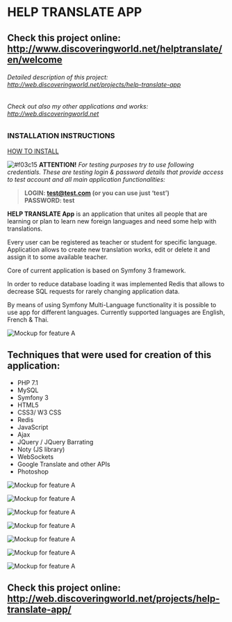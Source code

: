 # HELP TRANSLATE APP 

## Check this project online: http://www.discoveringworld.net/helptranslate/en/welcome

###### Detailed description of this project: http://web.discoveringworld.net/projects/help-translate-app

###### Check out also my other applications and works: http://web.discoveringworld.net

### INSTALLATION INSTRUCTIONS
[HOW TO INSTALL](https://github.com/Maksim1990/HelpTranslate_Symfony_application/blob/master/docs/INSTALL.md)

![#f03c15](https://placehold.it/15/f03c15/000000?text=+)   **ATTENTION!** *For testing purposes try to use following credentials. These are testing login & password details that provide access to test account and all main application functionalities:*

> **LOGIN: test@test.com (or you can use just ‘test’)** <br />
> **PASSWORD: test**


**HELP TRANSLATE App** is an application that unites all people that are learning or plan to learn new foreign languages and need some help with translations.

Every user can be registered as teacher or student for specific language. Application allows to create new translation works, edit or delete it and assign it to some available teacher.

Core of current application is based on Symfony 3 framework. 

In order to reduce database loading it was implemented Redis that allows to decrease SQL requests for rarely changing application data.

By means of using Symfony Multi-Language functionality it is possible to use app for different languages. Currently supported languages are English, French & Thai.


![Mockup for feature A](http://web.discoveringworld.net/wp-content/uploads/2017/12/translate2-1080x675.png)


## Techniques that were used for creation of this application: ##
-  PHP 7.1
-  MySQL
-  Symfony 3
-  HTML5
-  CSS3/ W3 CSS
-  Redis
-  JavaScript
-  Ajax
-  JQuery / JQuery Barrating
-  Noty (JS library)
-  WebSockets
-  Google Translate and other APIs
-  Photoshop

![Mockup for feature A](http://web.discoveringworld.net/wp-content/uploads/2017/12/translate3.png)

![Mockup for feature A](http://web.discoveringworld.net/wp-content/uploads/2017/12/translate4.png)

![Mockup for feature A](http://web.discoveringworld.net/wp-content/uploads/2017/12/translate7.png)

![Mockup for feature A](http://web.discoveringworld.net/wp-content/uploads/2017/12/translate14.png)

![Mockup for feature A](http://web.discoveringworld.net/wp-content/uploads/2017/12/translate5.png)

![Mockup for feature A](http://web.discoveringworld.net/wp-content/uploads/2017/12/translate10.png)

![Mockup for feature A](http://web.discoveringworld.net/wp-content/uploads/2017/12/translate9.png)

## Check this project online: http://web.discoveringworld.net/projects/help-translate-app/
